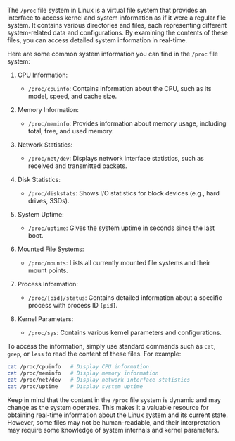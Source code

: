 The `/proc` file system in Linux is a virtual file system that provides an interface to access kernel and system information as if it were a regular file system. It contains various directories and files, each representing different system-related data and configurations. By examining the contents of these files, you can access detailed system information in real-time.

Here are some common system information you can find in the `/proc` file system:

1. CPU Information:
   - `/proc/cpuinfo`: Contains information about the CPU, such as its model, speed, and cache size.

2. Memory Information:
   - `/proc/meminfo`: Provides information about memory usage, including total, free, and used memory.

3. Network Statistics:
   - `/proc/net/dev`: Displays network interface statistics, such as received and transmitted packets.

4. Disk Statistics:
   - `/proc/diskstats`: Shows I/O statistics for block devices (e.g., hard drives, SSDs).

5. System Uptime:
   - `/proc/uptime`: Gives the system uptime in seconds since the last boot.

6. Mounted File Systems:
   - `/proc/mounts`: Lists all currently mounted file systems and their mount points.

7. Process Information:
   - `/proc/[pid]/status`: Contains detailed information about a specific process with process ID `[pid]`.

8. Kernel Parameters:
   - `/proc/sys`: Contains various kernel parameters and configurations.

To access the information, simply use standard commands such as `cat`, `grep`, or `less` to read the content of these files. For example:

```bash
cat /proc/cpuinfo   # Display CPU information
cat /proc/meminfo   # Display memory information
cat /proc/net/dev   # Display network interface statistics
cat /proc/uptime    # Display system uptime
```

Keep in mind that the content in the `/proc` file system is dynamic and may change as the system operates. This makes it a valuable resource for obtaining real-time information about the Linux system and its current state. However, some files may not be human-readable, and their interpretation may require some knowledge of system internals and kernel parameters.
